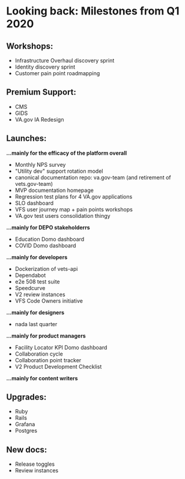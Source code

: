 # Looking back: Milestones from Q1 2020

## Workshops:

- Infrastructure Overhaul discovery sprint
- Identity discovery sprint
- Customer pain point roadmapping

## Premium Support:

- CMS
- GIDS
- VA.gov IA Redesign

## Launches:

**...mainly for the efficacy of the platform overall**

- Monthly NPS survey
- "Utility dev" support rotation model
- canonical documentation repo: va.gov-team (and retirement of vets.gov-team)
- MVP documentation homepage
- Regression test plans for 4 VA.gov applications
- SLO dashboard
- VFS user journey map + pain points workshops
- VA.gov test users consolidation thingy


**...mainly for DEPO stakeholderrs**

- Education Domo dashboard
- COVID Domo dashboard

**...mainly for developers**

- Dockerization of vets-api
- Dependabot
- e2e 508 test suite
- Speedcurve
- V2 review instances
- VFS Code Owners initiative

**...mainly for designers**

- nada last quarter

**...mainly for product managers**

- Facility Locator KPI Domo dashboard
- Collaboration cycle
- Collaboration point tracker
- V2 Product Development Checklist

**...mainly for content writers**

## Upgrades:

- Ruby
- Rails
- Grafana
- Postgres

## New docs:

- Release toggles
- Review instances
